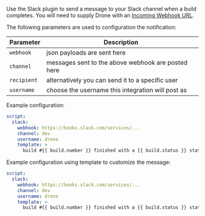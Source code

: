 Use the Slack plugin to send a message to your Slack channel when a build completes. You will need to supply Drone with an [Incoming Webhook URL](https://my.slack.com/services/new/incoming-webhook).

The following parameters are used to configuration the notification:

Parameter     | Description
--------------|----------------------------
`webhook`     | json payloads are sent here
`channel`     | messages sent to the above webhook are posted here
`recipient`   | alternatively you can send it to a specific user
`username`    | choose the username this integration will post as

Example configuration:

```yaml
script:
  slack:
    webhook: https://hooks.slack.com/services/...
    channel: dev
    username: drone
    template: >
      build #{{ build.number }} finished with a {{ build.status }} status
```

Example configuration using template to customize the message:

```yaml
script:
  slack:
    webhook: https://hooks.slack.com/services/...
    channel: dev
    username: drone
    template: >
      build #{{ build.number }} finished with a {{ build.status }} status
```
